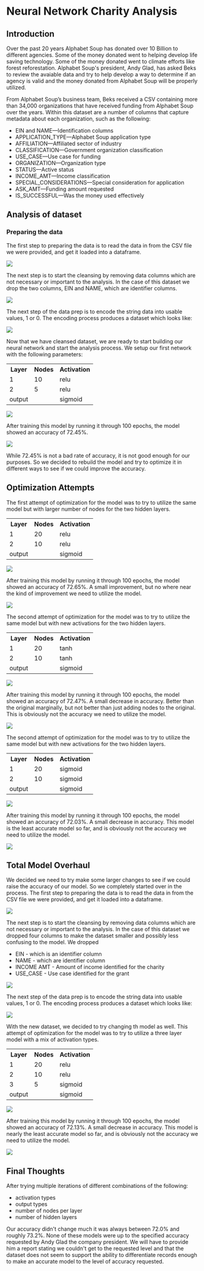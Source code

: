 # Neural Network Charity Analysis

## Introduction

Over the past 20 years Alphabet Soup has donated over 10 Billion to different agencies. Some of the money donated went to helping develop life saving technology. Some of the money donated went to climate efforts like forest reforestation. Alphabet Soup's president, Andy Glad, has asked Beks to review the avaiable data and try to help develop a way to determine if an agency is valid and the money donated from Alphabet Soup will be properly utilized.   

From Alphabet Soup’s business team, Beks received a CSV containing more than 34,000 organizations that have received funding from Alphabet Soup over the years. Within this dataset are a number of columns that capture metadata about each organization, such as the following:

- EIN and NAME—Identification columns
- APPLICATION_TYPE—Alphabet Soup application type
- AFFILIATION—Affiliated sector of industry
- CLASSIFICATION—Government organization classification
- USE_CASE—Use case for funding
- ORGANIZATION—Organization type
- STATUS—Active status
- INCOME_AMT—Income classification
- SPECIAL_CONSIDERATIONS—Special consideration for application
- ASK_AMT—Funding amount requested
- IS_SUCCESSFUL—Was the money used effectively

## Analysis of dataset

### Preparing the data

The first step to preparing the data is to read the data in from the CSV file we were provided, and get it loaded  into a dataframe.

<img src="Resources/original_data.png">

The next step is to start the cleansing by removing data columns which are not necessary or important to the analysis. In the case of this dataset we drop the two columns, EIN and NAME, which are identifier columns.

<img src="Resources/original_data_cleaning.png">

The next step of the data prep is to encode the string data into usable values, 1 or 0.  The encoding process produces a dataset which looks like:
 
<img src="Resources/original_data_encoding.png">

Now that we have cleansed dataset, we are ready to start building our neural network and start the analysis process. We setup our first network with the following parameters:

<table>
<tr>
<th>Layer</th>
<th>Nodes</th>
<th>Activation</th>
</tr>
<tr>
<td>1</td>
<td>10</td>
<td>relu</td>
</tr>
<tr>
<td>2</td>
<td>5</td>
<td>relu</td>
</tr>
<tr>
<td>output</td>
<td></td>
<td>sigmoid</td>
</tr>
</table>

<img src="Resources/original_setup.png">

After training this model by running it through 100 epochs, the model showed an accuracy of 72.45%. 

<img src="Resources/original_results.png">

While 72.45% is not a bad rate of accuracy, it is not good enough for our purposes. So we decided to rebuild the model and try to optimize it in different ways to see if we could improve the accuracy.

## Optimization Attempts

The first attempt of optimization for the model was to try to utilize the same model but with larger number of nodes for the two hidden layers.

<table>
<tr>
<th>Layer</th>
<th>Nodes</th>
<th>Activation</th>
</tr>
<tr>
<td>1</td>
<td>20</td>
<td>relu</td>
</tr>
<tr>
<td>2</td>
<td>10</td>
<td>relu</td>
</tr>
<tr>
<td>output</td>
<td></td>
<td>sigmoid</td>
</tr>
</table>

<img src="Resources/optimization1_setup.png">

After training this model by running it through 100 epochs, the model showed an accuracy of 72.65%. A small improvement, but no where near the kind of improvement we need to utilize the model.

<img src="Resources/optimization1_results.png">

The second attempt of optimization for the model was to try to utilize the same model but with new activations for the two hidden layers.

<table>
<tr>
<th>Layer</th>
<th>Nodes</th>
<th>Activation</th>
</tr>
<tr>
<td>1</td>
<td>20</td>
<td>tanh</td>
</tr>
<tr>
<td>2</td>
<td>10</td>
<td>tanh</td>
</tr>
<tr>
<td>output</td>
<td></td>
<td>sigmoid</td>
</tr>
</table>

<img src="Resources/optimization2_setup.png">

After training this model by running it through 100 epochs, the model showed an accuracy of 72.47%. A small decrease in accuracy. Better than the original marginally, but not better than just adding nodes to the original. This is obviously not the accuracy we need to utilize the model.

<img src="Resources/optimization2_results.png">

The second attempt of optimization for the model was to try to utilize the same model but with new activations for the two hidden layers.

<table>
<tr>
<th>Layer</th>
<th>Nodes</th>
<th>Activation</th>
</tr>
<tr>
<td>1</td>
<td>20</td>
<td>sigmoid</td>
</tr>
<tr>
<td>2</td>
<td>10</td>
<td>sigmoid</td>
</tr>
<tr>
<td>output</td>
<td></td>
<td>sigmoid</td>
</tr>
</table>

<img src="Resources/optimization3_setup.png">

After training this model by running it through 100 epochs, the model showed an accuracy of 72.03%. A small decrease in accuracy. This model is the least accurate model so far, and is obviously not the accuracy we need to utilize the model.

<img src="Resources/optimization3_results.png">


## Total Model Overhaul

We decided we need to try make some larger changes to see if we could raise the accuracy of our model. So we completely started over in the process. The first step to preparing the data is to read the data in from the CSV file we were provided, and get it loaded into a dataframe.

<img src="Resources/optimization4_data.png">

The next step is to start the cleansing by removing data columns which are not necessary or important to the analysis. In the case of this dataset we dropped four columns to make the dataset smaller and possibly less confusing to the model. We dropped
<ul>
<li> EIN - which is an identifier column</li>
<li> NAME - which are identifier column</li>
<li> INCOME AMT - Amount of income identified for the charity</li>
<li> USE_CASE - Use case identified for the grant</li>
</ul>

<img src="Resources/optimization4_data_cleaning.png">

The next step of the data prep is to encode the string data into usable values, 1 or 0.  The encoding process produces a dataset which looks like:

<img src="Resources/optimization4_data_encoding.png">

With the new dataset, we decided to try changing th model as well. This attempt of optimization for the model was to try to utilize a three layer model with a mix of activation types.

<table>
<tr>
<th>Layer</th>
<th>Nodes</th>
<th>Activation</th>
</tr>
<tr>
<td>1</td>
<td>20</td>
<td>relu</td>
</tr>
<tr>
<td>2</td>
<td>10</td>
<td>relu</td>
</tr>
<tr>
<td>3</td>
<td>5</td>
<td>sigmoid</td>
</tr>
<tr>
<td>output</td>
<td></td>
<td>sigmoid</td>
</tr>
</table>

<img src="Resources/optimization4_setup.png">

After training this model by running it through 100 epochs, the model showed an accuracy of 72.13%. A small decrease in accuracy. This model is nearly the least accurate model so far, and is obviously not the accuracy we need to utilize the model.

<img src="Resources/optimization4_results.png">


## Final Thoughts

After trying multiple iterations of different combinations of the following:
<ul>
<li>activation types</li>
<li>output types</li>
<li>number of nodes per layer</li>
<li>number of hidden layers</li>
</ul>

Our accuracy didn't change much it was always between 72.0% and roughly 73.2%. None of these models were up to the specified accuracy requested by Andy Glad the company president. We will have to provide him a report stating we couldn't get to the requested level and that the dataset does not seem to support the ability to differentiate  records enough to make an accurate model to the level of accuracy requested.    

